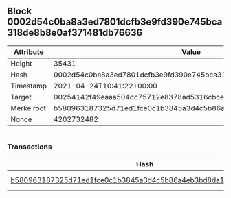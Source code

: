 ## Block 0002d54c0ba8a3ed7801dcfb3e9fd390e745bca318de8b8e0af371481db76636

Attribute | Value
--- | ---
Height | 35431
Hash | 0002d54c0ba8a3ed7801dcfb3e9fd390e745bca318de8b8e0af371481db76636
Timestamp | 2021-04-24T10:41:22+00:00
Target | 00254142f49eaaa504dc75712e8378ad5316cbcead634704b3734b6271167cc4
Merke root | b580963187325d71ed1fce0c1b3845a3d4c5b86a4eb3bd8da12e49ff80a5f89e
Nonce | 4202732482

```

```

### Transactions

Hash | Amount
--- | ---
[b580963187325d71ed1fce0c1b3845a3d4c5b86a4eb3bd8da12e49ff80a5f89e](b580963187325d71ed1fce0c1b3845a3d4c5b86a4eb3bd8da12e49ff80a5f89e.md) | 10.00000000 SKEPTI 
